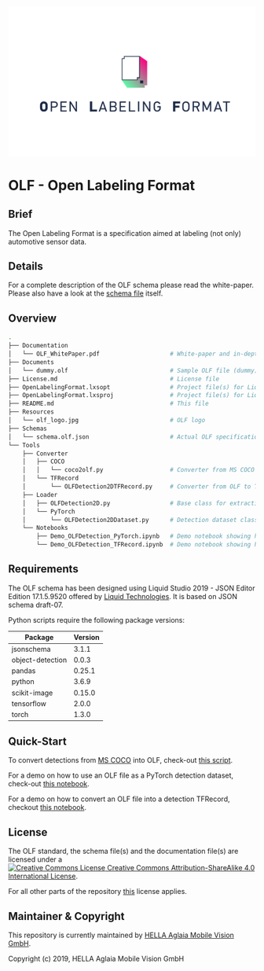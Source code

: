 <img src="https://github.com/hagl-external/OpenLabelingFormat/blob/master/Resources/olf_logo.jpg" width="1200" />

# OLF - Open Labeling Format
## Brief
The Open Labeling Format is a specification aimed at labeling (not only) automotive sensor data.

## Details
For a complete description of the OLF schema please read the white-paper. Please also have a look at the [schema file](https://github.com/hagl-external/OpenLabelingFormat/blob/master/Schemas/schema.olf.json) itself.

## Overview
```bash
.
├── Documentation
│   └── OLF_WhitePaper.pdf                    # White-paper and in-depth description of the format
├── Documents
│   └── dummy.olf                             # Sample OLF file (dummy)
├── License.md                                # License file
├── OpenLabelingFormat.lxsopt                 # Project file(s) for Liquid Studio
├── OpenLabelingFormat.lxsproj                # Project file(s) for Liquid Studio
├── README.md                                 # This file
├── Resources
│   └── olf_logo.jpg                          # OLF logo
├── Schemas
│   └── schema.olf.json                       # Actual OLF specification as JSON schema
└── Tools
    ├── Converter
    │   ├── COCO
    │   │   └── coco2olf.py                   # Converter from MS COCO to OLF
    │   └── TFRecord
    │       └── OLFDetection2DTFRecord.py     # Converter from OLF to TFRecord
    ├── Loader
    │   ├── OLFDetection2D.py                 # Base class for extracting 2D detections from an OLF file
    │   └── PyTorch                          
    │       └── OLFDetection2DDataset.py      # Detection dataset class for PyTorch based on OLFDetection2D.py
    └── Notebooks                             
        ├── Demo_OLFDetection_PyTorch.ipynb   # Demo notebook showing how to use OLFDetection2DDataset.py
        └── Demo_OLFDetection_TFRecord.ipynb  # Demo notebook showing how to use OLFDetection2DTFRecord.py
```

## Requirements
The OLF schema has been designed using Liquid Studio 2019 - JSON Editor Edition 17.1.5.9520 offered by [Liquid Technologies](https://www.liquid-technologies.com). It is based on JSON schema draft-07.

Python scripts require the following package versions:

|Package|Version|
|--|--|
|jsonschema|3.1.1|
|object-detection|0.0.3|
|pandas|0.25.1|
|python|3.6.9|
|scikit-image|0.15.0|
|tensorflow|2.0.0|
|torch|1.3.0|

## Quick-Start
To convert detections from [MS COCO](http://images.cocodataset.org/annotations/annotations_trainval2014.zip) into OLF, check-out [this script](https://github.com/hagl-external/OpenLabelingFormat/blob/master/Tools/Converter/COCO/coco2olf.py).

For a demo on how to use an OLF file as a PyTorch detection dataset, check-out [this notebook](https://github.com/hagl-external/OpenLabelingFormat/blob/master/Tools/Notebooks/Demo_OLFDetection_PyTorch.ipynb).

For a demo on how to convert an OLF file into a detection TFRecord, checkout [this notebook](https://github.com/hagl-external/OpenLabelingFormat/blob/master/Tools/Notebooks/Demo_OLFDetection_TFRecord.ipynb).

## License
The OLF standard, the schema file(s) and the documentation file(s) are licensed under a<br />
<a rel="license" href="http://creativecommons.org/licenses/by-sa/4.0/"><img alt="Creative Commons License" style="border-width:0" src="https://i.creativecommons.org/l/by-sa/4.0/80x15.png" /></a><a rel="license" href="http://creativecommons.org/licenses/by-sa/4.0/"> Creative Commons Attribution-ShareAlike 4.0 International License</a>.

For all other parts of the repository [this](https://github.com/hagl-external/OpenLabelingFormat/blob/master/License.md) license applies.

## Maintainer & Copyright
This repository is currently maintained by [HELLA Aglaia Mobile Vision GmbH](https://www.aglaia-gmbh.de).

Copyright (c) 2019, HELLA Aglaia Mobile Vision GmbH
